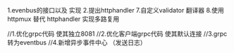 1.evenbus的接口以及  实现
2.提出httphandler
7.自定义validator 翻译器 
8.使用httpmux 替代 httphandler 实现多路复用


//1.优化grpc代码 使其独立8081
//2.优化客户端grpc代码 使其默认连接
//3.grpc转为eventbus
//4.新增异步事件中心 （发送日志）
